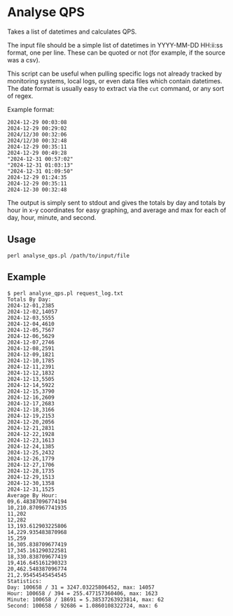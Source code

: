 # Analyse QPS

Takes a list of datetimes and calculates QPS.

The input file should be a simple list of datetimes in YYYY-MM-DD HH:ii:ss format, one per line. These can be quoted or not (for example, if the source was a csv).

This script can be useful when pulling specific logs not already tracked by monitoring systems, local logs, or even data files which contain datetimes. The date format is usually easy to extract via the `cut` command, or any sort of regex.

Example format:

```
2024-12-29 00:03:08
2024-12-29 00:29:02
2024/12/30 00:32:06
2024/12/30 00:32:48
2024-12-29 00:35:11
2024-12-29 00:49:28
"2024-12-31 00:57:02"
"2024-12-31 01:03:13"
"2024-12-31 01:09:50"
2024-12-29 01:24:35
2024-12-29 00:35:11
2024-12-30 00:32:48
```

The output is simply sent to stdout and gives the totals by day and totals by hour in x-y coordinates for easy graphing, and average and max for each of day, hour, minute, and second.

## Usage

```shell
perl analyse_qps.pl /path/to/input/file
```

## Example

```shell
$ perl analyse_qps.pl request_log.txt
Totals By Day:
2024-12-01,2385
2024-12-02,14057
2024-12-03,5555
2024-12-04,4610
2024-12-05,7567
2024-12-06,5629
2024-12-07,2746
2024-12-08,2591
2024-12-09,1821
2024-12-10,1785
2024-12-11,2391
2024-12-12,1832
2024-12-13,5505
2024-12-14,5922
2024-12-15,3790
2024-12-16,2609
2024-12-17,2683
2024-12-18,3166
2024-12-19,2153
2024-12-20,2056
2024-12-21,2831
2024-12-22,1928
2024-12-23,1613
2024-12-24,1385
2024-12-25,2432
2024-12-26,1779
2024-12-27,1706
2024-12-28,1735
2024-12-29,1513
2024-12-30,1358
2024-12-31,1525
Average By Hour:
09,6.48387096774194
10,210.870967741935
11,202
12,282
13,193.612903225806
14,229.935483870968
15,259
16,305.838709677419
17,345.161290322581
18,330.838709677419
19,416.645161290323
20,462.548387096774
21,2.95454545454545
Statistics:
Day: 100658 / 31 = 3247.03225806452, max: 14057
Hour: 100658 / 394 = 255.477157360406, max: 1623
Minute: 100658 / 18691 = 5.38537263923814, max: 62
Second: 100658 / 92686 = 1.0860108322724, max: 6
```
